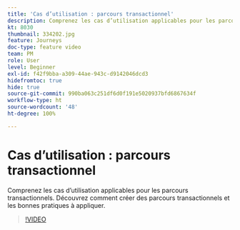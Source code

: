 ```yaml
---
title: 'Cas d’utilisation : parcours transactionnel'
description: Comprenez les cas d’utilisation applicables pour les parcours transactionnels. Découvrez comment créer des parcours transactionnels et les bonnes pratiques à appliquer.
kt: 8030
thumbnail: 334202.jpg
feature: Journeys
doc-type: feature video
team: PM
role: User
level: Beginner
exl-id: f42f9bba-a309-44ae-943c-d9142046dcd3
hidefromtoc: true
hide: true
source-git-commit: 990ba063c251df6d0f191e5020937bfd6867634f
workflow-type: ht
source-wordcount: '48'
ht-degree: 100%

---
```


# Cas d’utilisation : parcours transactionnel

Comprenez les cas d’utilisation applicables pour les parcours transactionnels. Découvrez comment créer des parcours transactionnels et les bonnes pratiques à appliquer.

>[!VIDEO](https://video.tv.adobe.com/v/334202?quality=12)
